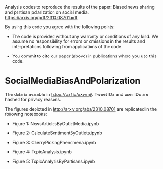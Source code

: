 Analysis codes to reproduce the results of the paper: Biased news sharing and partisan polarization on social media. 
https://arxiv.org/pdf/2310.08701.pdf

By using this code you agree with the following points:

- The code is provided without any warranty or conditions of any kind. We assume no responsibility for errors or omissions
in the results and interpretations following from applications of the code.

- You commit to cite our paper (above) in publications where you use this code.

# SocialMediaBiasAndPolarization

The data is avaiable in https://osf.io/sxwmj/. Tweet IDs and user IDs are hashed for privacy reasons.

The figures depicted in http://arxiv.org/abs/2310.08701 are replicated in the following notebooks:

  - Figure 1: NewsArticlesByOutletMedia.ipynb
  
  - Figure 2: CalculateSentimentByOutlets.ipynb
  
  - Figure 3: CherryPickingPhenomena.ipynb
  
  - Figure 4: TopicAnalysis.ipynb
  
  - Figure 5: TopicAnalysisByPartisans.ipynb

#
